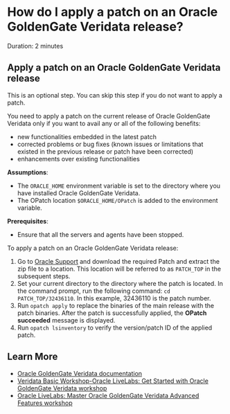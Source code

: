 # How do I apply a patch on an Oracle GoldenGate Veridata release?

Duration: 2 minutes

## Apply a patch on an Oracle GoldenGate Veridata release

This is an optional step. You can skip this step if you do not want to apply a patch.

You need to apply a patch on the current release of Oracle GoldenGate Veridata only if you want to avail any or all of the following benefits:
  * new functionalities embedded in the latest patch
  * corrected problems or bug fixes (known issues or limitations that existed in the previous release or patch have been corrected)
  * enhancements over existing functionalities

**Assumptions**:
* The `ORACLE_HOME` environment variable is set to the directory where you have installed Oracle GoldenGate Veridata.
* The OPatch location `$ORACLE_HOME/OPatch` is added to the environment variable.

**Prerequisites**:
*  Ensure that all the servers and agents have been stopped.

To apply a patch on an Oracle GoldenGate Veridata release:

1. Go to [Oracle Support](https://mosemp.us.oracle.com/epmos/faces/index.jspx?_afrLoop=174795690219928&_afrWindowMode=0&_adf.ctrl-state=1bogh2ruei_94) and download the required Patch and extract the zip file to a location. This location will be referred to as `PATCH_TOP` in the subsequent steps.
2. Set your current directory to the directory where the patch is located. In the command prompt, run the following command: `cd PATCH_TOP/32436110`. In this example, 32436110 is the patch number.
3. Run `opatch apply` to replace the binaries of the main release with the patch binaries. After the patch is successfully applied, the **OPatch succeeded** message is displayed.
4. Run `opatch lsinventory` to verify the version/patch ID of the applied patch.

## Learn More

* [Oracle GoldenGate Veridata documentation](https://docs.oracle.com/en/middleware/goldengate/veridata/12.2.1.4/index.html)
* [Veridata Basic Workshop-Oracle LiveLabs: Get Started with Oracle GoldenGate Veridata workshop](https://livelabs.oracle.com/pls/apex/dbpm/r/livelabs/view-workshop?wid=833)
* [Oracle LiveLabs: Master Oracle GoldenGate Veridata Advanced Features workshop](https://livelabs.oracle.com/pls/apex/dbpm/r/livelabs/view-workshop?wid=913)
